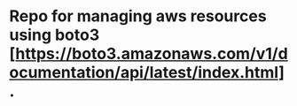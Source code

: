 # Repo for managing aws resources using boto3 [https://boto3.amazonaws.com/v1/documentation/api/latest/index.html].
